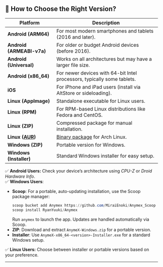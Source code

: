 ## 📌 How to Choose the Right Version?  

| Platform  | Description |
|-----------|-------------|
| **Android (ARM64)** | For most modern smartphones and tablets (2016 and later). |
| **Android (ARMEABI-v7a)** | For older or budget Android devices (before 2016). |
| **Android (Universal)** | Works on all architectures but may have a larger file size. |
| **Android (x86_64)** | For newer devices with 64-bit Intel processors, typically some tablets. |
| **iOS** | For iPhone and iPad users (install via AltStore or sideloading). |
| **Linux (AppImage)** | Standalone executable for Linux users. |
| **Linux (RPM)** | For RPM-based Linux distributions like Fedora and CentOS. |
| **Linux (ZIP)** | Compressed package for manual installation. |
| **Linux ([AUR](https://aur.archlinux.org/))** | [Binary package](https://aur.archlinux.org/packages/anymex-bin) for Arch Linux. |
| **Windows (ZIP)** | Portable version for Windows. |
| **Windows (Installer)** | Standard Windows installer for easy setup. |


✅ **Android Users:** Check your device’s architecture using *CPU-Z* or *Droid Hardware Info*.  
✅ **Windows Users**:
- **Scoop**: For a portable, auto-updating installation, use the Scoop package manager:
  ```powershell
  scoop bucket add Anymex https://github.com/MiraiEnoki/Anymex_Scoop
  scoop install RyanYuuki/Anymex
  ```
  Run `anymex` to launch the app. Updates are handled automatically via Scoop.
- **ZIP**: Download and extract `AnymeX-Windows.zip` for a portable version.
- **Installer**: Use `AnymeX-x86_64-<version>-Installer.exe` for a standard Windows setup.

✅ **Linux Users:** Choose between installer or portable versions based on your preference.  

---
